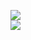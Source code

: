 [![](https://img.shields.io/badge/Made%20With-Github%20Spray-lightgrey.svg?style=for-the-badge&logo=github)](https://github.com/Annihil/github-spray#29739)  
[![](https://i.imgur.com/2DrTn0Z.gif)](https://github.com/Annihil/github-spray)